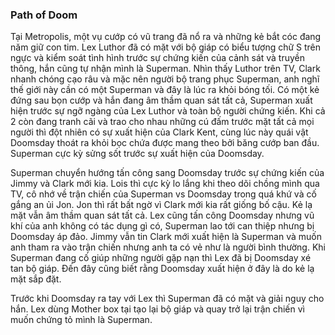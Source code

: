 ### Path of Doom

  Tại Metropolis, một vụ cướp có vũ trang đã nổ ra và những kẻ bắt cóc đang năm giữ con tim. Lex Luthor đã có mặt với bộ giáp có biểu tượng chữ S trên ngực và kiểm soát tình hình trước sự chứng kiến của cảnh sát và truyền thông, hắn cũng tự nhận mình là Superman. Nhìn thấy Luthor trên TV, Clark nhanh chóng cạo râu và mặc nên người bộ trang phục Superman, anh nghĩ thế giới này cần có một Superman và đây là lúc ra khỏi bóng tối.
  Có một kẻ đứng sau bọn cướp và hắn đang âm thầm quan sát tất cả, Superman xuất hiện trước sự ngỡ ngàng của Lex Luthor và toàn bộ người chứng kiến. Khi cả 2 còn đang tranh cãi và trao cho nhau những cú đấm trước mặt tất cả mọi người thì đột nhiên có sự xuất hiện của Clark Kent, cùng lúc này quái vật Doomsday thoát ra khỏi bọc chứa được mang theo bởi băng cướp ban đầu. Superman cực kỳ sửng sốt trước sự xuất hiện của Doomsday.
  
  Superman chuyển hướng tấn công sang Doomsday trước sự chứng kiến của Jimmy và Clark mới kia. Lois thì cực kỳ lo lắng khi theo dõi chồng mình qua TV, cô nhớ về trận chiến của Superman vs Doomsday trong quá khứ và cố gắng an ủi Jon. Jon thì rất bất ngờ vì Clark mới kia rất giống bố cậu. Kẻ lạ mặt vẫn âm thầm quan sát tất cả. Lex cũng tấn công Doomsday nhưng vũ khí của anh không có tác dụng gì có, Superman lao tới can thiệp nhưng bị Doomsday áp đảo. Jimmy vẫn tin Clark mới xuất hiện là Superman và muốn anh tham ra vào trận chiến nhưng anh ta có vẻ như là người bình thường. Khi Superman đang cố giúp những người gặp nạn thì Lex đã bị Doomsday xé tan bộ giáp. Đến đây cũng biết rằng Doomsday xuất hiện ở đây là do kẻ lạ mặt sắp đặt.
  
  Trước khi Doomsday ra tay với Lex thì Superman đã có mặt và giải nguy cho hắn. Lex dùng Mother box tại tạo lại bộ giáp và quay trở lại trận chiến vì muốn chứng tỏ mình là Superman.
